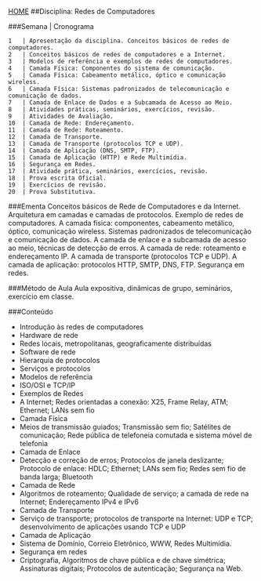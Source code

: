 [HOME](https://github.COM/Webschool-io/Ensino-Superior-de-Informatica-GRATUITO) 
##Disciplina: Redes de Computadores

###Semana | Cronograma
```
1	| Apresentação da disciplina. Conceitos básicos de redes de computadores.
2	| Conceitos básicos de redes de computadores e a Internet.
3	| Modelos de referência e exemplos de redes de computadores.
4	| Camada Física: Componentes do sistema de comunicação.
5	| Camada Física: Cabeamento metálico, óptico e comunicação wireless.
6	| Camada Física: Sistemas padronizados de telecomunicação e comunicação de dados.
7	| Camada de Enlace de Dados e a Subcamada de Acesso ao Meio.
8	| Atividades práticas, seminários, exercícios, revisão.
9	| Atividades de Avaliação.
10	| Camada de Rede: Endereçamento.
11	| Camada de Rede: Roteamento.
12	| Camada de Transporte.
13	| Camada de Transporte (protocolos TCP e UDP).
14	| Camada de Aplicação (DNS, SMTP, FTP).
15	| Camada de Aplicação (HTTP) e Rede Multimídia.
16	| Segurança em Redes.
17	| Atividade prática, seminários, exercícios, revisão.
18	| Prova escrita Oficial.
19	| Exercícios de revisão.
20	| Prova Substitutiva.

```
###Ementa
Conceitos básicos de Rede de Computadores e da Internet. Arquitetura em camadas e camadas de protocolos. Exemplo de redes de computadores. A camada física: componentes, cabeamento metálico, óptico, comunicação wireless. Sistemas padronizados de telecomunicação e comunicação de dados. A camada de enlace e a subcamada de acesso ao meio, técnicas de detecção de erros. A camada de rede: roteamento e endereçamento IP. A camada de transporte (protocolos TCP e UDP). A camada de aplicação: protocolos HTTP, SMTP, DNS, FTP. Segurança em redes.

###Método de Aula
Aula expositiva, dinâmicas de grupo, seminários, exercício em classe.

###Conteúdo
- Introdução às redes de computadores
- Hardware de rede
- Redes locais, metropolitanas, geograficamente distribuídas
- Software de rede
- Hierarquia de protocolos
- Serviços e protocolos
- Modelos de referência
- ISO/OSI e TCP/IP
- Exemplos de Redes
- A Internet; Redes orientadas a conexão: X25, Frame Relay, ATM; Ethernet; LANs sem fio
- Camada Física
- Meios de transmissão guiados; Transmissão sem fio; Satélites de comunicação; Rede pública de telefoneia comutada e sistema móvel de telefonia
- Camada de Enlace
- Detecção e correção de erros; Protocolos de janela deslizante; Protocolo de enlace: HDLC; Ethernet; LANs sem fio; Redes sem fio de banda larga; Bluetooth
- Camada de Rede
- Algoritmos de roteamento; Qualidade de serviço; a camada de rede na Internet; Endereçamento IPv4 e IPv6
- Camada de Transporte
- Serviço de transporte; protocolos de transporte na Internet: UDP e TCP; desenvolvimento de aplicações usando TCP e UDP
- Camada de Aplicação
- Sistema de Domínio, Correio Eletrônico, WWW, Redes Multimídia.
- Segurança em redes
- Criptografia, Algoritmos de chave pública e de chave simétrica; Assinaturas digitais; Protocolos de autenticação; Segurança na Web.